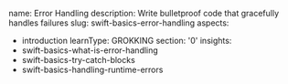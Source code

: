 name: Error Handling
description: Write bulletproof code that gracefully handles failures
slug: swift-basics-error-handling
aspects:
  - introduction
learnType: GROKKING
section: '0'
insights:
  - swift-basics-what-is-error-handling
  - swift-basics-try-catch-blocks
  - swift-basics-handling-runtime-errors
